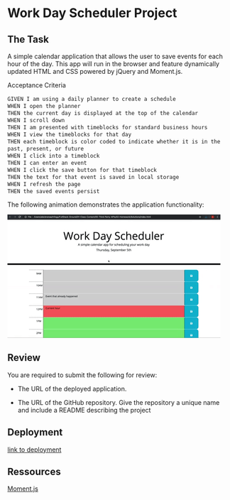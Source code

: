 # Work Day Scheduler Project

## The Task
A simple calendar application that allows the user to save events for each hour of the day. This app will run in the browser and feature dynamically updated HTML and CSS powered by jQuery and Moment.js.

Acceptance Criteria

```
GIVEN I am using a daily planner to create a schedule
WHEN I open the planner
THEN the current day is displayed at the top of the calendar
WHEN I scroll down
THEN I am presented with timeblocks for standard business hours
WHEN I view the timeblocks for that day
THEN each timeblock is color coded to indicate whether it is in the past, present, or future
WHEN I click into a timeblock
THEN I can enter an event
WHEN I click the save button for that timeblock
THEN the text for that event is saved in local storage
WHEN I refresh the page
THEN the saved events persist
```

The following animation demonstrates the application functionality:

![day planner demo](./Assets/05-third-party-apis-homework-demo.gif)

## Review

You are required to submit the following for review:

* The URL of the deployed application.

* The URL of the GitHub repository. Give the repository a unique name and include a README describing the project


## Deployment

[link to deployment](https://aaron-might.github.io/Day-Planner-Project/)
## Ressources
[Moment.js](https://momentjs.com/)